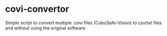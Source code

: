 # covi-convertor
Simple script to convert multiple .covi files (CoboSafe-Vision) to csv/txt files and without using the original software
